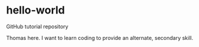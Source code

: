 # hello-world
GitHub tutorial repository

Thomas here. I want to learn coding to provide an alternate, secondary skill.

